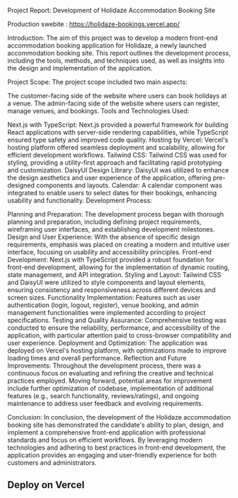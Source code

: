 Project Report: Development of Holidaze Accommodation Booking Site

Production swebite : https://holidaze-bookings.vercel.app/
 
Introduction:
The aim of this project was to develop a modern front-end accommodation booking application for Holidaze, a newly launched accommodation booking site. This report outlines the development process, including the tools, methods, and techniques used, as well as insights into the design and implementation of the application.

Project Scope:
The project scope included two main aspects:

The customer-facing side of the website where users can book holidays at a venue.
The admin-facing side of the website where users can register, manage venues, and bookings.
Tools and Technologies Used:

Next.js with TypeScript: Next.js provided a powerful framework for building React applications with server-side rendering capabilities, while TypeScript ensured type safety and improved code quality.
Hosting by Vercel: Vercel's hosting platform offered seamless deployment and scalability, allowing for efficient development workflows.
Tailwind CSS: Tailwind CSS was used for styling, providing a utility-first approach and facilitating rapid prototyping and customization.
DaisyUI Design Library: DaisyUI was utilized to enhance the design aesthetics and user experience of the application, offering pre-designed components and layouts.
Calendar: A calendar component was integrated to enable users to select dates for their bookings, enhancing usability and functionality.
Development Process:

Planning and Preparation: The development process began with thorough planning and preparation, including defining project requirements, wireframing user interfaces, and establishing development milestones.
Design and User Experience: With the absence of specific design requirements, emphasis was placed on creating a modern and intuitive user interface, focusing on usability and accessibility principles.
Front-end Development: Next.js with TypeScript provided a robust foundation for front-end development, allowing for the implementation of dynamic routing, state management, and API integration.
Styling and Layout: Tailwind CSS and DaisyUI were utilized to style components and layout elements, ensuring consistency and responsiveness across different devices and screen sizes.
Functionality Implementation: Features such as user authentication (login, logout, register), venue booking, and admin management functionalities were implemented according to project specifications.
Testing and Quality Assurance: Comprehensive testing was conducted to ensure the reliability, performance, and accessibility of the application, with particular attention paid to cross-browser compatibility and user experience.
Deployment and Optimization: The application was deployed on Vercel's hosting platform, with optimizations made to improve loading times and overall performance.
Reflection and Future Improvements:
Throughout the development process, there was a continuous focus on evaluating and refining the creative and technical practices employed. Moving forward, potential areas for improvement include further optimization of codebase, implementation of additional features (e.g., search functionality, reviews/ratings), and ongoing maintenance to address user feedback and evolving requirements.

Conclusion:
In conclusion, the development of the Holidaze accommodation booking site has demonstrated the candidate's ability to plan, design, and implement a comprehensive front-end application with professional standards and focus on efficient workflows. By leveraging modern technologies and adhering to best practices in front-end development, the application provides an engaging and user-friendly experience for both customers and administrators.

## Deploy on Vercel


